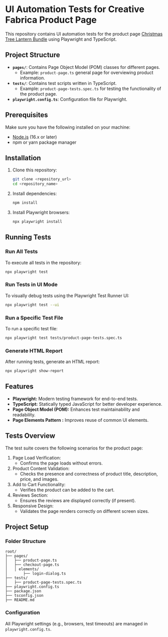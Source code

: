 
# UI Automation Tests for Creative Fabrica Product Page

This repository contains UI automation tests for the product page [Christmas Tree Lantern Bundle](https://www.creativefabrica.com/product/christmas-tree-lantern-bundle/) using Playwright and TypeScript.

## Project Structure

- **`pages/`**: Contains Page Object Model (POM) classes for different pages.
    - Example: `product-page.ts` general page for overviewing product information.
- **`tests/`**: Contains test scripts written in TypeScript.
    - Example: `product-page-tests.spec.ts` for testing the functionality of the product page.
- **`playwright.config.ts`**: Configuration file for Playwright.

## Prerequisites

Make sure you have the following installed on your machine:
- [Node.js](https://nodejs.org/) (16.x or later)
- npm or yarn package manager

## Installation

1. Clone this repository:
   ```bash
   git clone <repository_url>
   cd <repository_name>
   ```

2. Install dependencies:
   ```bash
   npm install
   ```

3. Install Playwright browsers:
   ```bash
   npx playwright install
   ```

## Running Tests

### Run All Tests
To execute all tests in the repository:
```bash
npx playwright test
```

### Run Tests in UI Mode
To visually debug tests using the Playwright Test Runner UI:
```bash
npx playwright test --ui
```

### Run a Specific Test File
To run a specific test file:
```bash
npx playwright test tests/product-page-tests.spec.ts
```

### Generate HTML Report
After running tests, generate an HTML report:
```bash
npx playwright show-report
```

## Features

- **Playwright:** Modern testing framework for end-to-end tests.
- **TypeScript:** Statically typed JavaScript for better developer experience.
- **Page Object Model (POM):** Enhances test maintainability and readability.
- **Page Elements Pattern :** Improves reuse of common UI elements.

## Tests Overview

The test suite covers the following scenarios for the product page:

1. Page Load Verification:
    - Confirms the page loads without errors.
2. Product Content Validation:
    - Checks the presence and correctness of product title, description, price, and images.
3. Add to Cart Functionality:
    - Verifies the product can be added to the cart.
4. Reviews Section:
    - Ensures the reviews are displayed correctly (if present).
5. Responsive Design:
    - Validates the page renders correctly on different screen sizes.

## Project Setup

### Folder Structure
```
root/
├── pages/
│   ├── product-page.ts
│   ├── checkout-page.ts
│   │ elements/
│       ├── login-dialog.ts
├── tests/
│   ├── product-page-tests.spec.ts
├── playwright.config.ts
├── package.json
├── tsconfig.json
├── README.md
```

### Configuration
All Playwright settings (e.g., browsers, test timeouts) are managed in `playwright.config.ts`.
